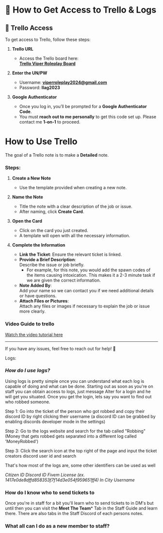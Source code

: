 
# 📝 **How to Get Access to Trello & Logs**

## 🔹 **Trello Access**  
To get access to Trello, follow these steps:

1. **Trello URL**  
   - Access the Trello board here:  
     [**Trello Viper Roleplay Board**](https://trello.com/b/CwyIDn1n/viper-roleplay)

2. **Enter the UN/PW**  
   - Username: **viperroleplay2024@gmail.com**  
   - Password: **llag2023**  

3. **Google Authenticator**  
   - Once you log in, you’ll be prompted for a **Google Authenticator Code**.  
   - You must **reach out to me personally** to get this code set up. Please contact me **1-on-1** to proceed.

# How to Use Trello

The goal of a Trello note is to make a **Detailed** note.

### Steps:

1. **Create a New Note**
   - Use the template provided when creating a new note.

2. **Name the Note**
   - Title the note with a clear description of the job or issue.  
   - After naming, click **Create Card**.

3. **Open the Card**
   - Click on the card you just created.  
   - A template will open with all the necessary information.

4. **Complete the Information**
   - **Link the Ticket**: Ensure the relevant ticket is linked.
   - **Provide a Brief Description**:  
     Describe the issue or job briefly.  
     - For example, for this note, you would add the spawn codes of the items causing intoxication. This makes it a 2-3 minute task if we are given the correct information.
   - **Note Added By**:  
     Add your name so we can contact you if we need additional details or have questions.
   - **Attach Files or Pictures**:  
     Attach any files or images if necessary to explain the job or issue more clearly.
### Video Guide to trello
[Watch the video tutorial here](https://www.loom.com/share/2cd63e145ab74302bb0553aeba58bdcb?sid=1cc58ca6-af97-486e-a712-530ce07721e8)


---

If you have any issues, feel free to reach out for help! 🌟

Logs:


### *How do I use logs?*

Using logs is pretty simple once you can understand what each log is capable of doing and what can be done. Starting out as soon as you're on staff you can obtain access to logs, just message Alter for a login and he will get you situated. Once you get the login, lets say you want to find out who robbed someone.

Step 1: Go into the ticket of the person who got robbed and copy their discord ID by right clicking their username (a discord ID can be grabbed by enabling discords developer mode in the settings)

Step 2: Go to the logs website and search for the tab called "Robbing" (Money that gets robbed gets separated into a different log called 'MoneyRobbed')

Step 3: Click the search icon at the top right of the page and input the ticket creators discord user id and search

That's how most of the logs are, some other identifiers can be used as well

*Citizen ID*
*Discord ID*
*Fivem License (ex. 1417e0de8dffd858353f7f14d3e054f959651ff4)*
*In City Username*


### How do I know who to send tickets to

Once you're in staff for a bit you'll learn who to send tickets to in DM's but until then you can visit the **Meet The Team*** Tab in the Staff Guide and learn there. There are also tabs in the Staff Discord of each persons notes.


### What all can I do as a new member to staff?


